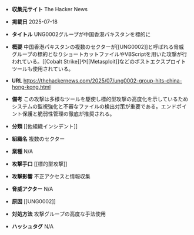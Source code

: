 - **収集元サイト**
The Hacker News

- **掲載日**
2025-07-18

- **タイトル**
UNG0002グループが中国香港パキスタンを標的に

- **概要**
中国香港パキスタンの複数のセクターが[[UNG0002]]と呼ばれる脅威グループの標的となりショートカットファイルやVBScriptを用いた攻撃が行われている。[[Cobalt Strike]]や[[Metasploit]]などのポストエクスプロイトツールも使用されている。

- **URL**
https://thehackernews.com/2025/07/ung0002-group-hits-china-hong-kong.html

- **備考**
この攻撃は多様なツールを駆使し標的型攻撃の高度化を示しているためシステムの監視強化と不審なファイルの検出対策が重要である。エンドポイント保護と脆弱性管理の徹底が推奨される。

- **分類**
[[他組織インシデント]]

- **組織名**
複数のセクター

- **業種**
N/A

- **攻撃手口**
[[標的型攻撃]]

- **攻撃影響**
不正アクセスと情報収集

- **脅威アクター**
N/A

- **原因**
[[UNG0002]]

- **対処方法**
攻撃グループの高度な手法使用

- **ハッシュタグ**
N/A
